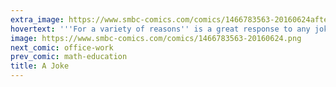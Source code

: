 ```yaml
---
extra_image: https://www.smbc-comics.com/comics/1466783563-20160624after.png
hovertext: '''For a variety of reasons'' is a great response to any joke that starts with a question.'
image: https://www.smbc-comics.com/comics/1466783563-20160624.png
next_comic: office-work
prev_comic: math-education
title: A Joke
---
```


